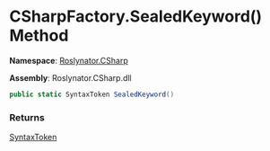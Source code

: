 # CSharpFactory\.SealedKeyword\(\) Method

**Namespace**: [Roslynator.CSharp](../../README.md)

**Assembly**: Roslynator\.CSharp\.dll

```csharp
public static SyntaxToken SealedKeyword()
```

### Returns

[SyntaxToken](https://docs.microsoft.com/en-us/dotnet/api/microsoft.codeanalysis.syntaxtoken)

